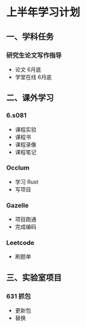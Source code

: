 # 上半年学习计划

## 一、学科任务

### 研究生论文写作指导

- 论文 6月底
- 学堂在线 6月底

## 二、课外学习

### 6.s081

- 课程实验
- 课程书
- 课程录像
- 课程笔记

### Occlum

- 学习 Rust
- 写项目

### Gazelle

- 项目跑通
- 完成编码

### Leetcode

- 刷题单

## 三、实验室项目

### 631 抓包

- 更新包
- 替换

